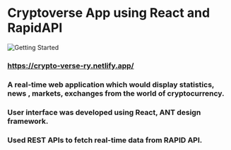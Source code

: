 # Cryptoverse App using React and RapidAPI
![Getting Started](https://reactjsexample.com/content/images/2021/10/Crpyocurrency-App-powered-by-RapidAPI.jpg)

### https://crypto-verse-ry.netlify.app/
### A real-time web application which would display statistics, news , markets, exchanges from the world of cryptocurrency.

### User interface was developed using React, ANT design framework.

### Used REST APIs to fetch real-time data from RAPID API.
